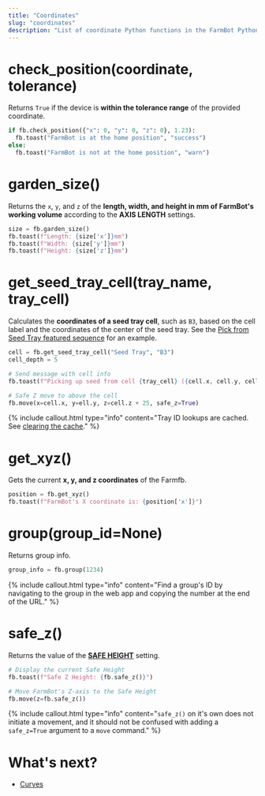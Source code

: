 ```yaml
---
title: "Coordinates"
slug: "coordinates"
description: "List of coordinate Python functions in the FarmBot Python library"
---
```


# check_position(coordinate, tolerance)

Returns `True` if the device is **within the tolerance range** of the provided coordinate.

```python
if fb.check_position({"x": 0, "y": 0, "z": 0}, 1.23):
  fb.toast("FarmBot is at the home position", "success")
else:
  fb.toast("FarmBot is not at the home position", "warn")
```

# garden_size()

Returns the `x`, `y`, and `z` of the **length, width, and height in mm of FarmBot's working volume** according to the **AXIS LENGTH** settings.

```python
size = fb.garden_size()
fb.toast(f"Length: {size['x']}mm")
fb.toast(f"Width: {size['y']}mm")
fb.toast(f"Height: {size['z']}mm")
```

# get_seed_tray_cell(tray_name, tray_cell)

Calculates the **coordinates of a seed tray cell**, such as `B3`, based on the cell label and the coordinates of the center of the seed tray. See the [Pick from Seed Tray featured sequence](https://my.farm.bot/app/shared/sequence/32) for an example.

```python
cell = fb.get_seed_tray_cell("Seed Tray", "B3")
cell_depth = 5

# Send message with cell info
fb.toast(f"Picking up seed from cell {tray_cell} ({cell.x, cell.y, cell.z - cell_depth})")

# Safe Z move to above the cell
fb.move(x=cell.x, y=ell.y, z=cell.z + 25, safe_z=True)
```

{%
include callout.html
type="info"
content="Tray ID lookups are cached. See [clearing the cache](../settings.md#clear-resource-cache)."
%}

# get_xyz()

Gets the current **x, y, and z coordinates** of the Farmfb.

```python
position = fb.get_xyz()
fb.toast(f"FarmBot's X coordinate is: {position['x']}")
```

# group(group_id=None)

Returns group info.

```python
group_info = fb.group(1234)
```

{%
include callout.html
type="info"
content="Find a group's ID by navigating to the group in the web app and copying the number at the end of the URL."
%}

# safe_z()

Returns the value of the **[SAFE HEIGHT](https://my.farm.bot/app/designer/settings?highlight=safe_height)** setting.

```python
# Display the current Safe Height
fb.toast(f"Safe Z Height: {fb.safe_z()}")

# Move FarmBot's Z-axis to the Safe Height
fb.move(z=fb.safe_z())
```

{%
include callout.html
type="info"
content="`safe_z()` on it's own does not initiate a movement, and it should not be confused with adding a `safe_z=True` argument to a `move` command."
%}

# What's next?

 * [Curves](./curves.md)
